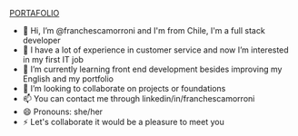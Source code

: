  [PORTAFOLIO](https://franchescamorroni.github.io/Portafolio/)

- 👋 Hi, I’m @franchescamorroni and I'm from Chile, I'm a full stack developer
- 👀 I have a lot of experience in customer service and now I’m interested in my first IT job
- 🌱 I’m currently learning front end development besides improving my English and my portfolio
- 💞️ I’m looking to collaborate on projects or foundations
- 📫 You can contact me through linkedin/in/franchescamorroni
- 😄 Pronouns: she/her
- ⚡ Let's collaborate it would be a pleasure to meet you

